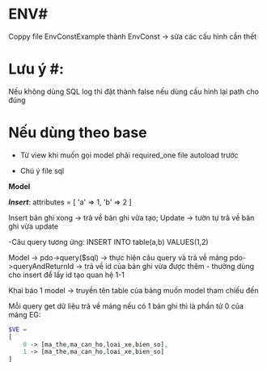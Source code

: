 # ENV#
Coppy file EnvConstExample thành EnvConst -> sửa các cấu hình cần thết <br>
# Lưu ý #: 
Nếu không dùng SQL log thì đặt thành false nếu dùng cấu hình lại path cho đúng


# Nếu dùng theo base #
- Từ view khi muốn gọi model phải required_one file autoload trước

- Chú ý file sql 

**Model**

***Insert***: attributes = [
    'a' => 1,
    'b' => 2
]

Insert bản ghi xong -> trả về bản ghi vừa tạo;
Update -> tườn tự trả về bản ghi vừa update

-Câu query tương ứng: INSERT INTO table(a,b) VALUES(1,2) 

Model ->
pdo->query($sql) -> thực hiện câu query và trả về mảng 
pdo->queryAndReturnId -> trả về id của bản ghi vừa được thêm - thường dùng cho insert để lấy id tạo quan hệ 1-1

Khai báo 1 model -> truyền tên table của bảng muốn model tham chiếu đến

Mỗi query get dữ liệu trả về mảng nếu có 1 bản ghi thì là phần tử 0 của mảng
EG:
```PHP
$VE = 
[
    0 -> [ma_the,ma_can_ho,loai_xe,bien_so],
    1 -> [ma_the,ma_can_ho,loai_xe,bien_so]
]
```


